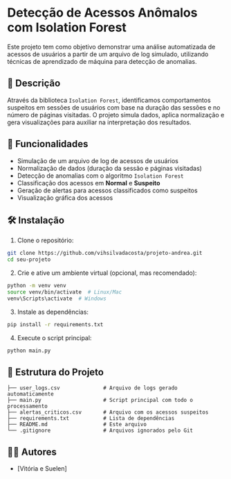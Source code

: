 
# Detecção de Acessos Anômalos com Isolation Forest

Este projeto tem como objetivo demonstrar uma análise automatizada de acessos de usuários a partir de um arquivo de log simulado, utilizando técnicas de aprendizado de máquina para detecção de anomalias.

## 📌 Descrição

Através da biblioteca `Isolation Forest`, identificamos comportamentos suspeitos em sessões de usuários com base na duração das sessões e no número de páginas visitadas. O projeto simula dados, aplica normalização e gera visualizações para auxiliar na interpretação dos resultados.

## 🚀 Funcionalidades

- Simulação de um arquivo de log de acessos de usuários
- Normalização de dados (duração da sessão e páginas visitadas)
- Detecção de anomalias com o algoritmo `Isolation Forest`
- Classificação dos acessos em **Normal** e **Suspeito**
- Geração de alertas para acessos classificados como suspeitos
- Visualização gráfica dos acessos

## 🛠️ Instalação

1. Clone o repositório:

```bash
git clone https://github.com/vihsilvadacosta/projeto-andrea.git
cd seu-projeto
```

2. Crie e ative um ambiente virtual (opcional, mas recomendado):

```bash
python -m venv venv
source venv/bin/activate  # Linux/Mac
venv\Scripts\activate  # Windows
```

3. Instale as dependências:

```bash
pip install -r requirements.txt
```

4. Execute o script principal:

```bash
python main.py
```

## 📂 Estrutura do Projeto

```
├── user_logs.csv              # Arquivo de logs gerado automaticamente
├── main.py                    # Script principal com todo o processamento
├── alertas_criticos.csv       # Arquivo com os acessos suspeitos
├── requirements.txt           # Lista de dependências
├── README.md                  # Este arquivo
└── .gitignore                 # Arquivos ignorados pelo Git
```

## 👨‍💻 Autores

- [Vitória e Suelen]


